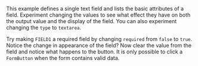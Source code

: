 This example defines a single text field and lists the basic attributes of a field. Experiment changing the values to see what effect they have on both the output value and the display of the field. You can also experiment changing the `type` to `textarea`.

Try making `FIELD1` a required field by changing `required` from `false` to `true`. Notice the change in appearance of the field? Now clear the value from the field and notice what happens to the button. It is only possible to click a `FormButton` when the form contains valid data.
